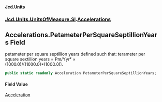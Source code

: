 #### [Jcd.Units](index.md 'index')
### [Jcd.Units.UnitsOfMeasure.SI](Jcd.Units.UnitsOfMeasure.SI.md 'Jcd.Units.UnitsOfMeasure.SI').[Accelerations](Accelerations.md 'Jcd.Units.UnitsOfMeasure.SI.Accelerations')

## Accelerations.PetameterPerSquareSeptillionYears Field

petameter per square septillion years defined such that: terameter per square sextillion years = Pm/Yyr² ×  
(1000.0)/((1000.0)*(1000.0)).

```csharp
public static readonly Acceleration PetameterPerSquareSeptillionYears;
```

#### Field Value
[Acceleration](Acceleration.md 'Jcd.Units.UnitTypes.Acceleration')